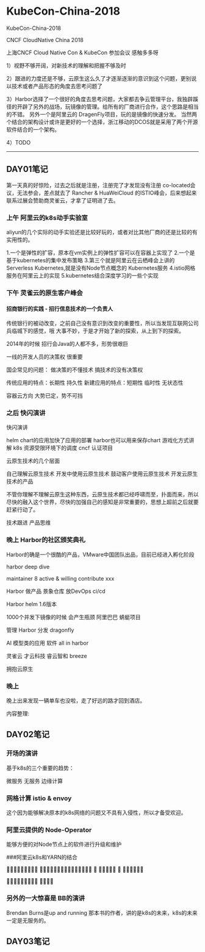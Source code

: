 # KubeCon-China-2018
KubeCon-China-2018


CNCF CloudNative China 2018


上海CNCF  Cloud Native Con &  KubeCon 
参加会议 感触多多呀

1）视野不够开阔，对新技术的理解和把握不够及时

2）跟进的力度还是不够，云原生这么久了才逐渐逐渐的意识到这个问题，更别说以技术或者产品形态的角度去思考问题了

3）Harbor选择了一个很好的角度去思考问题，大家都去争云管理平台，我独辟蹊径的开辟了另外的战场，玩镜像的管理。给所有的厂商进行合作，这个思路是相当的不错。
另外一个是阿里云的 DragenFly项目，玩的是镜像的快速分发。
当然两个结合的架构设计或许是更好的一个选择，浙江移动的DCOS就是采用了两个开源软件结合的一个架构。


4）TODO



-----

## DAY01笔记
第一天真的好惊险，过去之后就是注册，注册完了才发现没有注册 co-located会议，无法参会，差点就去了 Rancher & HuaWeiCloud 的ISTIO峰会，后来想起来联系过展会赞助商灵雀云，才拿了证明进了去。
###  上午   阿里云的k8s动手实验室

aliyun的几个实际的动手实验还是比较好玩的，或者对比其他厂商的还是比较的有实用性的。

1.一个是弹性的扩容，原本在vm实例上的弹性扩容可以在容器上实现了
2.一个是基于kubernetes的集中发布策略
3.第三个就是阿里云在云栖峰会上讲的 Serverless Kubernetes,就是没有Node节点概念的 Kubernetes服务
4.istio网格服务在阿里云上的实现
5.kubernetes结合深度学习的一些个实现


### 下午  灵雀云的原生客户峰会

#### 招商银行的实践  - 招行信息技术的一个负责人

传统银行的被动改变，之前自己没有意识到改变的重要性，所以当发现互联网公司兵临城下的感觉，哦 大事不妙，于是才开始了新的探索，从上到下的探索。

2014年的时候 招行会Java的人都不多，形势很艰巨


一线的开发人员的决策权 很重要 

国企常见的问题：
做决策的不懂技术
搞技术的没有决策权


传统应用的特点：长期性 持久性
新建应用的特点：短期性 临时性 无状态性


容器云方向 大势已定，势不可挡





###  之后 快闪演讲

快闪演讲

helm chart的应用加快了应用的部署
harbor也可以用来保存chart
游戏化方式讲解 k8s
资源受限环境下的调度
cncf 认证项目


云原生技术的几个层面

自己理解云原生技术
开发中使用云原生技术
鼓动客户使用云原生技术
开发云原生技术的产品


不管你理解不理解云原生这种东西，云原生技术都已经呼啸而至，扑面而来，所以尽快的融入这个世界，尽快的加强自己的感知是非常重要的，思想上超前之后就要赶紧行动了。

技术跟进
产品思维









###  晚上  Harbor的社区颁奖典礼
Harbor的确是一个很酷的产品，VMware中国团队出品，目前已经进入孵化阶段


harbor deep dive

maintainer  8 active &  willing
contribute
xxx

Harbor
做产品 景象仓库
放DevOps ci/cd

Harbor helm 1.6版本

1000个并发下镜像的时候 会产生瓶颈 阿里巴巴 蜻蜓项目

管理 Harbor
分发 dragonfly

AI 模型类的应用 软件 all in harbor


灵雀云
才云科技
睿云智和 breeze

拥抱云原生





###  晚上
晚上出来发现一辆单车也没啦，走了好远的路才回到酒店。



内容整理:




## DAY02笔记

###  开场的演讲

基于k8s的三个重要的趋势：

微服务
无服务
边缘计算



### 网格计算 istio & envoy
这个因为能够解决原本的k8s网络的问题又不具有入侵性，所以才备受欢迎。

### 阿里云提供的 Node-Operator 
能够方便的对Node节点上的软件进行升级和维护

###阿里云k8s和YARN的结合


􏰓􏰔􏰅􏰆􏰎􏰑􏰅􏰃􏰄 􏰓􏰕􏰔􏰁􏰒􏰀􏰁􏰂􏰃􏰄􏰅􏰃􏰆􏰃􏰇 􏰈 􏰉􏰊􏰋􏰌􏰍 􏰎 􏰏􏰐􏰂􏰄􏰑􏰒

􏰓􏰔􏰅􏰆􏰎􏰑􏰅􏰃􏰄 􏰓􏰕􏰔􏰁
###
###
###
###
###
###
###
###
###


###  另外的一大惊喜是 BB的演讲
Brendan Burns是up and running 那本书的作者，讲的是k8s的未来，k8s的未来一定是无服务的。


## DAY03笔记



